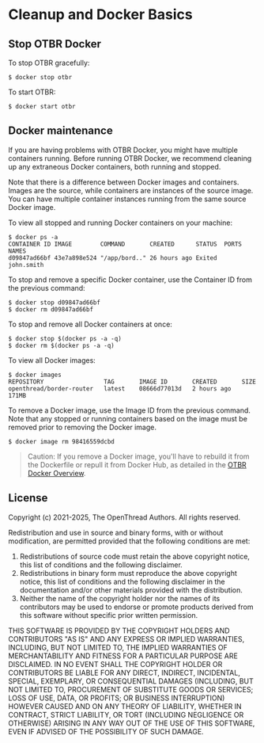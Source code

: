 # Cleanup and Docker Basics

## Stop OTBR Docker

To stop OTBR gracefully:

```
$ docker stop otbr
```

To start OTBR:

```
$ docker start otbr
```

## Docker maintenance

If you are having problems with OTBR Docker, you might have multiple containers
running. Before running OTBR Docker, we recommend cleaning up any extraneous
Docker containers, both running and stopped.

Note that there is a difference between Docker images and containers. Images are
the source, while containers are instances of the source image. You can have
multiple container instances running from the same source Docker image.

To view all stopped and running Docker containers on your machine:

```
$ docker ps -a
CONTAINER ID IMAGE        COMMAND       CREATED      STATUS  PORTS   NAMES
d09847ad66bf 43e7a898e524 "/app/bord.." 26 hours ago Exited          john.smith
```

To stop and remove a specific Docker container, use the Container ID from the
previous command:

```
$ docker stop d09847ad66bf
$ docker rm d09847ad66bf
```

To stop and remove all Docker containers at once:

```
$ docker stop $(docker ps -a -q)
$ docker rm $(docker ps -a -q)
```

To view all Docker images:
```
$ docker images
REPOSITORY                 TAG       IMAGE ID       CREATED       SIZE
openthread/border-router   latest    08666d77013d   2 hours ago   171MB
```

To remove a Docker image, use the Image ID from the previous command. Note that
any stopped or running containers based on the image must be removed prior to
removing the Docker image.

```
$ docker image rm 98416559dcbd
```

> Caution: If you remove a Docker image, you'll have to rebuild it from the
Dockerfile or repull it from Docker Hub, as detailed in the [OTBR Docker
Overview](../../../guides/border-router/docker/index.md).

## License

Copyright (c) 2021-2025, The OpenThread Authors.
All rights reserved.

Redistribution and use in source and binary forms, with or without
modification, are permitted provided that the following conditions are met:
1. Redistributions of source code must retain the above copyright
   notice, this list of conditions and the following disclaimer.
2. Redistributions in binary form must reproduce the above copyright
   notice, this list of conditions and the following disclaimer in the
   documentation and/or other materials provided with the distribution.
3. Neither the name of the copyright holder nor the
   names of its contributors may be used to endorse or promote products
   derived from this software without specific prior written permission.

THIS SOFTWARE IS PROVIDED BY THE COPYRIGHT HOLDERS AND CONTRIBUTORS "AS IS"
AND ANY EXPRESS OR IMPLIED WARRANTIES, INCLUDING, BUT NOT LIMITED TO, THE
IMPLIED WARRANTIES OF MERCHANTABILITY AND FITNESS FOR A PARTICULAR PURPOSE
ARE DISCLAIMED. IN NO EVENT SHALL THE COPYRIGHT HOLDER OR CONTRIBUTORS BE
LIABLE FOR ANY DIRECT, INDIRECT, INCIDENTAL, SPECIAL, EXEMPLARY, OR
CONSEQUENTIAL DAMAGES (INCLUDING, BUT NOT LIMITED TO, PROCUREMENT OF
SUBSTITUTE GOODS OR SERVICES; LOSS OF USE, DATA, OR PROFITS; OR BUSINESS
INTERRUPTION) HOWEVER CAUSED AND ON ANY THEORY OF LIABILITY, WHETHER IN
CONTRACT, STRICT LIABILITY, OR TORT (INCLUDING NEGLIGENCE OR OTHERWISE)
ARISING IN ANY WAY OUT OF THE USE OF THIS SOFTWARE, EVEN IF ADVISED OF THE
POSSIBILITY OF SUCH DAMAGE.
